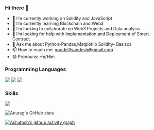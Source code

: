 ### Hi there 👋



- 🔭 I’m currently working on Solidity and JavaScript
- 🌱 I’m currently learning Blockchain and Web3
- 👯 I’m looking to collaborate on Web3 Projects and Data analysis
- 🤔 I’m looking for help with Implementation and Deployment of Smart Contract
- 💬 Ask me about Python-Pandas,Matplotlib Solidity- Basiscs
- 📫 How to reach me: poudel0sandesh@gmail.com
- 😄 Pronouns: He/Him

### Programming Languages
<p>
    <img src="https://img.shields.io/badge/Python-3776AB?style=for-the-badge&logo=python&logoColor=white" />
  <img src="https://img.shields.io/badge/HTML5-E34F26?style=for-the-badge&logo=html5&logoColor=white" />
  <img src ="https://img.shields.io/badge/Solidity?logo=Solidity"/>
 

  </p>

### Skills
<p>
    <img src="https://img.shields.io/badge/Xcode-007ACC?style=flat-square&logo=Xcode&logoColor=white" />

  <p/>

![Anurag's GitHub stats](https://github-readme-stats.vercel.app/api?username=poudel0&show_icons=true&theme=cobalt)



[![Ashutosh's github activity graph](https://github-readme-activity-graph.cyclic.app/graph?username=poudel0&theme=elegant)](https://github.com/ashutosh00710/github-readme-activity-graph)

